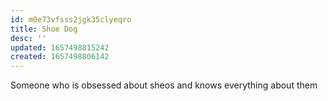```yaml
---
id: m0e73vfsss2jgk35clyeqro
title: Shoe Dog
desc: ''
updated: 1657498815242
created: 1657498806142
---
```


Someone who is obsessed about sheos and knows everything about them